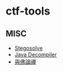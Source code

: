 # ctf-tools

## MISC
* [Stegosolve](http://www.caesum.com/handbook/Stegsolve.jar)
* [Java Decompiler](http://java-decompiler.github.io/)
* [與佛論禪](http://www.keyfc.net/bbs/tools/tudoucode.aspx)
